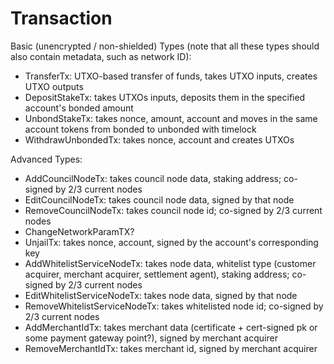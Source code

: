 # Transaction

Basic (unencrypted / non-shielded) Types (note that all these types should also contain metadata, such as network ID):

* TransferTx: UTXO-based transfer of funds, takes UTXO inputs, creates UTXO outputs
* DepositStakeTx: takes UTXOs inputs, deposits them in the specified account's bonded amount
* UnbondStakeTx: takes nonce, amount, account and moves in the same account tokens from bonded to unbonded with timelock
* WithdrawUnbondedTx: takes nonce, account and creates UTXOs

Advanced Types:
* AddCouncilNodeTx: takes council node data, staking address; co-signed by 2/3 current nodes
* EditCouncilNodeTx: takes council node data, signed by that node
* RemoveCouncilNodeTx: takes council node id; co-signed by 2/3 current nodes
* ChangeNetworkParamTX?
* UnjailTx: takes nonce, account, signed by the account's corresponding key
* AddWhitelistServiceNodeTx: takes node data, whitelist type (customer acquirer, merchant acquirer, settlement agent), staking address;  co-signed by 2/3 current nodes
* EditWhitelistServiceNodeTx: takes node data, signed by that node
* RemoveWhitelistServiceNodeTx: takes whitelisted node id; co-signed by 2/3 current nodes
* AddMerchantIdTx: takes merchant data (certificate + cert-signed pk or some payment gateway point?), signed by merchant acquirer
* RemoveMerchantIdTx: takes merchant id, signed by merchant acquirer